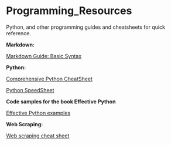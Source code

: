 # Programming_Resources

Python, and other programming guides and cheatsheets for quick reference.

<b>Markdown:</b>

[Markdown Guide: Basic Syntax](https://www.markdownguide.org/basic-syntax/)


<b>Python:</b>

[Comprehensive Python CheatSheet](https://gto76.github.io/python-cheatsheet/)

[Python SpeedSheet](https://speedsheet.io/s/python)

<b> Code samples for the book Effective Python </b>

[Effective Python examples](https://github.com/SigmaQuan/Better-Python-59-Ways)


<b>Web Scraping:</b>

[Web scraping cheat sheet](https://blog.hartleybrody.com/web-scraping-cheat-sheet/)
